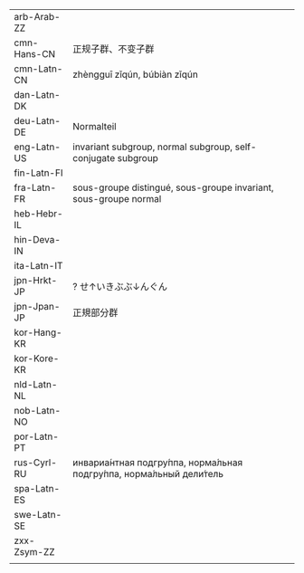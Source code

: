 | | | |
|-|-|-|
| arb-Arab-ZZ |  |  |
| cmn-Hans-CN | 正规子群、不变子群 |  |
| cmn-Latn-CN | zhèngguī zǐqún, búbiàn zǐqún |  |
| dan-Latn-DK |  |  |
| deu-Latn-DE | Normalteil |  |
| eng-Latn-US | invariant subgroup, normal subgroup, self-conjugate subgroup |  |
| fin-Latn-FI |  |  |
| fra-Latn-FR | sous-groupe distingué, sous-groupe invariant, sous-groupe normal |  |
| heb-Hebr-IL |  |  |
| hin-Deva-IN |  |  |
| ita-Latn-IT |  |  |
| jpn-Hrkt-JP | ? せ↑いきぶぶ↓んぐん |  |
| jpn-Jpan-JP | 正規部分群 |  |
| kor-Hang-KR |  |  |
| kor-Kore-KR |  |  |
| nld-Latn-NL |  |  |
| nob-Latn-NO |  |  |
| por-Latn-PT |  |  |
| rus-Cyrl-RU | инвариа́нтная подгру́ппа, норма́льная подгру́ппа, норма́льный дели́тель |  |
| spa-Latn-ES |  |  |
| swe-Latn-SE |  |  |
| zxx-Zsym-ZZ |  |  |
|  |  |  |
